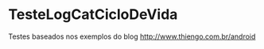 TesteLogCatCicloDeVida
======================
Testes baseados nos exemplos do blog http://www.thiengo.com.br/android
